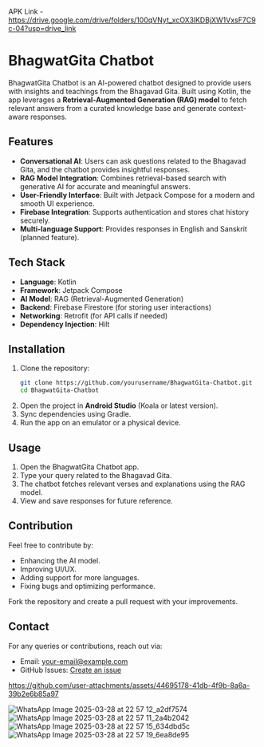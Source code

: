  APK Link - https://drive.google.com/drive/folders/100qVNyt_xcOX3lKDBjXW1VxsF7C9c-04?usp=drive_link

# BhagwatGita Chatbot

BhagwatGita Chatbot is an AI-powered chatbot designed to provide users with insights and teachings from the Bhagavad Gita. Built using Kotlin, the app leverages a **Retrieval-Augmented Generation (RAG) model** to fetch relevant answers from a curated knowledge base and generate context-aware responses.

## Features
- **Conversational AI**: Users can ask questions related to the Bhagavad Gita, and the chatbot provides insightful responses.
- **RAG Model Integration**: Combines retrieval-based search with generative AI for accurate and meaningful answers.
- **User-Friendly Interface**: Built with Jetpack Compose for a modern and smooth UI experience.
- **Firebase Integration**: Supports authentication and stores chat history securely.
- **Multi-language Support**: Provides responses in English and Sanskrit (planned feature).

## Tech Stack
- **Language**: Kotlin
- **Framework**: Jetpack Compose
- **AI Model**: RAG (Retrieval-Augmented Generation)
- **Backend**: Firebase Firestore (for storing user interactions)
- **Networking**: Retrofit (for API calls if needed)
- **Dependency Injection**: Hilt

## Installation
1. Clone the repository:
   ```sh
   git clone https://github.com/yourusername/BhagwatGita-Chatbot.git
   cd BhagwatGita-Chatbot
   ```
2. Open the project in **Android Studio** (Koala or latest version).
3. Sync dependencies using Gradle.
4. Run the app on an emulator or a physical device.

## Usage
1. Open the BhagwatGita Chatbot app.
2. Type your query related to the Bhagavad Gita.
3. The chatbot fetches relevant verses and explanations using the RAG model.
4. View and save responses for future reference.

## Contribution
Feel free to contribute by:
- Enhancing the AI model.
- Improving UI/UX.
- Adding support for more languages.
- Fixing bugs and optimizing performance.

Fork the repository and create a pull request with your improvements.

## Contact
For any queries or contributions, reach out via:
- Email: your-email@example.com
- GitHub Issues: [Create an issue](https://github.com/yourusername/BhagwatGita-Chatbot/issues)


https://github.com/user-attachments/assets/44695178-41db-4f9b-8a6a-39b2e6b85a97

![WhatsApp Image 2025-03-28 at 22 57 12_a2df7574](https://github.com/user-attachments/assets/d09f1701-08b6-4073-976a-9592d90801d4)
![WhatsApp Image 2025-03-28 at 22 57 11_2a4b2042](https://github.com/user-attachments/assets/0658e883-8dbf-43b4-b66c-0ea97101bc81)
![WhatsApp Image 2025-03-28 at 22 57 15_634dbd5c](https://github.com/user-attachments/assets/51437773-d208-4901-b695-b3cdda8fd666)
![WhatsApp Image 2025-03-28 at 22 57 19_6ea8de95](https://github.com/user-attachments/assets/6138b01f-ce17-4141-ac99-fe723d85728c)




